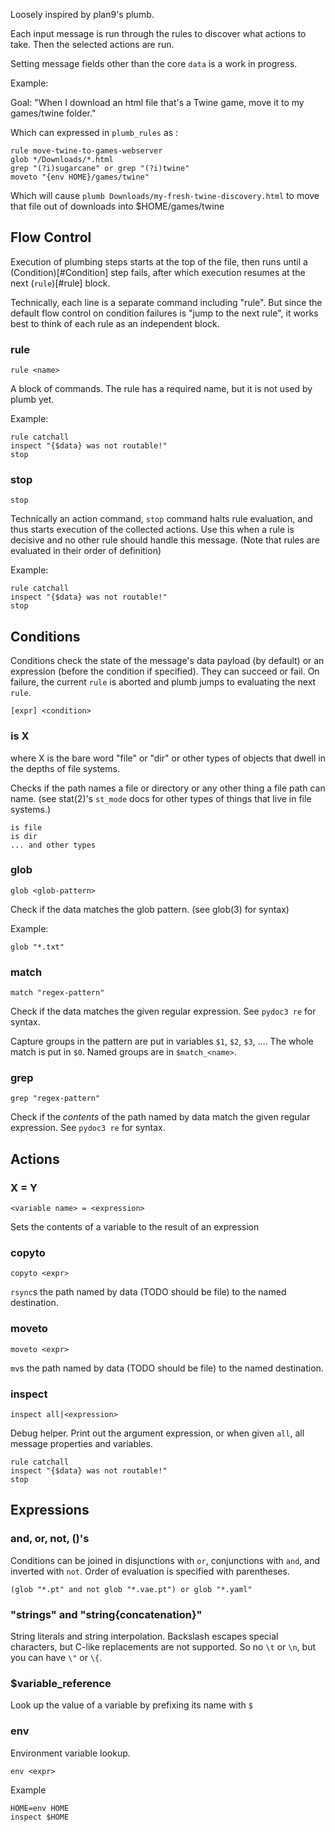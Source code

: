 Loosely inspired by plan9's plumb.

Each input message is run through the rules to discover what actions to take. Then the selected actions are run.

Setting message fields other than the core `data` is a work in progress.


Example: 

Goal: "When I download an html file that's a Twine game, move it to my games/twine folder."

Which can expressed in `plumb_rules` as :
```
rule move-twine-to-games-webserver
glob */Downloads/*.html
grep "(?i)sugarcane" or grep "(?i)twine"
moveto "{env HOME}/games/twine"
```

Which will cause `plumb Downloads/my-fresh-twine-discovery.html` to move that file
out of downloads into $HOME/games/twine


## Flow Control

Execution of plumbing steps starts at the top of the file, then runs until a
(Condition)[#Condition] step fails, after which execution resumes at the next
(`rule`)[#rule] block.

Technically, each line is a separate command including "rule". But since the
default flow control on condition failures is "jump to the next rule", it works
best to think of each rule as an independent block.


### rule

```
rule <name>
```

A block of commands. The rule has a required name, but it is not used by plumb yet.

Example:
```
rule catchall
inspect "{$data} was not routable!"
stop
```

### stop
```
stop
```

Technically an action command, `stop` command halts rule evaluation, and thus starts execution of the collected actions.
Use this when a rule is decisive and no other rule should handle this message.
(Note that rules are evaluated in their order of definition)

Example:
```
rule catchall
inspect "{$data} was not routable!"
stop
```

## Conditions
Conditions check the state of the message's data payload (by default) or an
expression (before the condition if specified). They can succeed or fail. On
failure, the current `rule` is aborted and plumb jumps to evaluating the next
`rule`.

```
[expr] <condition>
```

### is X

where X is the bare word "file" or "dir" or other types of objects that dwell in the depths of file systems.

Checks if the path names a file or directory or any other thing a file path can name.
(see stat(2)'s `st_mode` docs for other types of things that live in file systems.)

```
is file
is dir
... and other types
```


### glob
```
glob <glob-pattern>
```
Check if the data matches the glob pattern. (see glob(3) for syntax)

Example:
```
glob "*.txt"
```

### match
```
match "regex-pattern"
```
Check if the data matches the given regular expression.
See `pydoc3 re` for syntax.

Capture groups in the pattern are put in variables `$1`, `$2`, `$3`, .... The whole match is put in `$0`.
Named groups are in `$match_<name>`.


### grep
```
grep "regex-pattern"
```
Check if the *contents* of the path named by data match the given regular expression.
See `pydoc3 re` for syntax.


## Actions

### X = Y
```
<variable name> = <expression>
```
Sets the contents of a variable to the result of an expression


### copyto
```
copyto <expr>
```

`rsync`s the path named by data (TODO should be file) to the named destination.

### moveto

```
moveto <expr>
```

`mv`s the path named by data (TODO should be file) to the named destination.

### inspect

```
inspect all|<expression>
```

Debug helper.
Print out the argument expression, or when given `all`, all message properties and variables.

```
rule catchall
inspect "{$data} was not routable!"
stop
```


## Expressions

### and, or, not, ()'s
Conditions can be joined in disjunctions with `or`, conjunctions with `and`,
and inverted with `not`. Order of evaluation is specified with parentheses.

```
(glob "*.pt" and not glob "*.vae.pt") or glob "*.yaml"
```


### "strings" and "string{concatenation}"

String literals and string interpolation. Backslash escapes special characters,
but C-like replacements are not supported. So no `\t` or `\n`, but you can have
`\"` or `\{`.

### $variable_reference

Look up the value of a variable by prefixing its name with `$`

### env
Environment variable lookup.
```
env <expr>
```

Example
```
HOME=env HOME
inspect $HOME
```


